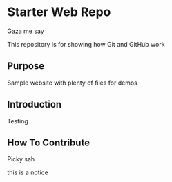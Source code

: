 # Starter Web Repo
Gaza me say

This repository is for showing how Git and GitHub work

## Purpose

Sample website with plenty of files for demos


## Introduction

Testing

## How To Contribute

Picky sah

this is a notice
